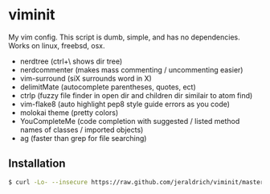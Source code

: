 # viminit
My vim config. This script is dumb, simple, and has no dependencies. Works on linux, freebsd, osx.

- nerdtree (ctrl+\ shows dir tree)
- nerdcommenter (makes mass commenting / uncommenting easier)
- vim-surround (siX surrounds word in X)
- delimitMate (autocomplete parentheses, quotes, ect)
- ctrlp (fuzzy file finder in open dir and children dir similair to atom find)
- vim-flake8 (auto highlight pep8 style guide errors as you code)
- molokai theme (pretty colors)
- YouCompleteMe (code completion with suggested / listed method names of classes / imported objects)
- ag (faster than grep for file searching)

## Installation
```bash
$ curl -Lo- --insecure https://raw.github.com/jeraldrich/viminit/master/viminit.sh | bash
```

